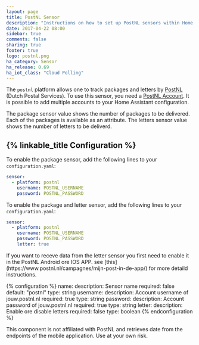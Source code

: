 ```yaml
---
layout: page
title: PostNL Sensor
description: "Instructions on how to set up PostNL sensors within Home Assistant."
date: 2017-04-22 08:00
sidebar: true
comments: false
sharing: true
footer: true
logo: postnl.png
ha_category: Sensor
ha_release: 0.69
ha_iot_class: "Cloud Polling"
---
```


The `postnl` platform allows one to track packages and letters by [PostNL](https://www.postnl.nl) (Dutch Postal Services). To use this sensor, you need a [PostNL Account](https://jouw.postnl.nl). It is possible to add multiple accounts to your Home Assistant configuration.

The package sensor value shows the number of packages to be delivered. Each of the packages is available as an attribute.
The letters sensor value shows the number of letters to be deliverd.

## {% linkable_title Configuration %}

To enable the package sensor, add the following lines to your `configuration.yaml`:

```yaml
sensor:
  - platform: postnl
    username: POSTNL_USERNAME
    password: POSTNL_PASSWORD
```
To enable the package and letter sensor, add the following lines to your `configuration.yaml`:

```yaml
sensor:
  - platform: postnl
    username: POSTNL_USERNAME
    password: POSTNL_PASSWORD
    letter: true
```
<p class='note'>
  If you want to receve data from the letter sensor you first need to enable it in the PostNL Android ore IOS APP.
  see [this](https://www.postnl.nl/campagnes/mijn-post-in-de-app/) for more detaild instructions.
</p>

{% configuration %}
name:
  description: Sensor name
  required: false
  default: "postnl"
  type: string
username:
  description: Account username of jouw.postnl.nl
  required: true
  type: string
password:
  description: Account password of jouw.postnl.nl
  required: true
  type: string
letter:
  description: Enable ore disable letters
  required: false
  type: boolean
{% endconfiguration %}

<p class='note warning'>
This component is not affiliated with PostNL and retrieves date from the endpoints of the mobile application. Use at your own risk.
</p>
